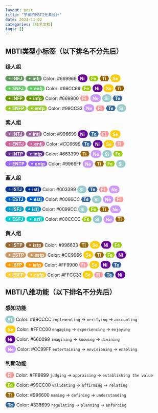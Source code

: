 ```yaml
---
layout: post
title: "芋椰的MBTI元素设计"
date: 2024-11-02
categories: [技术文档]
tags: []  
---
```


## MBTI类型小标签（以下排名不分先后）

### 绿人组

<span style="background: #669966; color: white; padding: 0 0.5em; border-radius: 1em"><b>⚬ INFJ</b></span>
<span style="background: #669966; color: white; padding: 0 0.5em; border-radius: 1em"><b>⚬ infj</b></span>
Color: &#35;669966
<span class="Ni" style="background: #660099; color: white; padding: 0.25em 0.5em; border-radius: 1em"><b>Ni </b></span>
<span class="Fe" style="background-color: #99CC00; color: white; clip-path: polygon(100% 50%, 85% 100%, 15% 100%, 0% 50%, 15% 0%, 85% 0%); display: inline-block; align-items: center; justify-content: center; padding: 0 0.5em"><b>Fe</b></span>
<span class="Ti" style="background-color: #996600; color: white; clip-path: polygon(100% 50%, 85% 100%, 15% 100%, 0% 50%, 15% 0%, 85% 0%); display: inline-block; align-items: center; justify-content: center; padding: 0 0.5em"><b>Ti </b></span>
<span class="Se" style="background: #FFCC00; color: white; padding: 0.25em 0.5em; border-radius: 1em"><b>Se</b></span>

<span style="background: #66CC66; color: white; padding: 0 0.5em; border-radius: 1em"><b>⚬ ENFJ</b></span>
<span style="background: #66CC66; color: white; padding: 0 0.5em; border-radius: 1em"><b>⚬ enfj</b></span>
Color: &#35;66CC66
<span class="Fe" style="background-color: #99CC00; color: white; clip-path: polygon(100% 50%, 85% 100%, 15% 100%, 0% 50%, 15% 0%, 85% 0%); display: inline-block; align-items: center; justify-content: center; padding: 0 0.5em"><b>Fe</b></span>
<span class="Ni" style="background: #660099; color: white; padding: 0.25em 0.5em; border-radius: 1em"><b>Ni </b></span>
<span class="Se" style="background: #FFCC00; color: white; padding: 0.25em 0.5em; border-radius: 1em"><b>Se</b></span>
<span class="Ti" style="background-color: #996600; color: white; clip-path: polygon(100% 50%, 85% 100%, 15% 100%, 0% 50%, 15% 0%, 85% 0%); display: inline-block; align-items: center; justify-content: center; padding: 0 0.5em"><b>Ti </b></span>

<span style="background: #669900; color: white; padding: 0 0.5em; border-radius: 1em"><b>⚬ INFP</b></span>
<span style="background: #669900; color: white; padding: 0 0.5em; border-radius: 1em"><b>⚬ infp</b></span>
Color: &#35;669900
<span class="Fi" style="background-color: #FF9999; color: white; clip-path: polygon(100% 50%, 85% 100%, 15% 100%, 0% 50%, 15% 0%, 85% 0%); display: inline-block; align-items: center; justify-content: center; padding: 0 0.5em"><b>Fi </b></span>
<span class="Ne" style="background: #CC99FF; color: white; padding: 0.25em 0.5em; border-radius: 1em"><b>Ne</b></span>
<span class="Si" style="background: #99CCCC; color: white; padding: 0.25em 0.5em; border-radius: 1em"><b>Si </b></span>
<span class="Te" style="background-color: #336699; color: white; clip-path: polygon(100% 50%, 85% 100%, 15% 100%, 0% 50%, 15% 0%, 85% 0%); display: inline-block; align-items: center; justify-content: center; padding: 0 0.5em"><b>Te</b></span>

<span style="background: #99CC33; color: white; padding: 0 0.5em; border-radius: 1em"><b>⚬ ENFP</b></span>
<span style="background: #99CC33; color: white; padding: 0 0.5em; border-radius: 1em"><b>⚬ enfp</b></span>
Color: &#35;99CC33
<span class="Ne" style="background: #CC99FF; color: white; padding: 0.25em 0.5em; border-radius: 1em"><b>Ne</b></span>
<span class="Fi" style="background-color: #FF9999; color: white; clip-path: polygon(100% 50%, 85% 100%, 15% 100%, 0% 50%, 15% 0%, 85% 0%); display: inline-block; align-items: center; justify-content: center; padding: 0 0.5em"><b>Fi </b></span>
<span class="Te" style="background-color: #336699; color: white; clip-path: polygon(100% 50%, 85% 100%, 15% 100%, 0% 50%, 15% 0%, 85% 0%); display: inline-block; align-items: center; justify-content: center; padding: 0 0.5em"><b>Te</b></span>
<span class="Si" style="background: #99CCCC; color: white; padding: 0.25em 0.5em; border-radius: 1em"><b>Si </b></span>

### 紫人组

<span style="background: #996699; color: white; padding: 0 0.5em; border-radius: 1em"><b>⚬ INTJ</b></span>
<span style="background: #996699; color: white; padding: 0 0.5em; border-radius: 1em"><b>⚬ intj</b></span>
Color: &#35;996699
<span class="Ni" style="background: #660099; color: white; padding: 0.25em 0.5em; border-radius: 1em"><b>Ni </b></span>
<span class="Te" style="background-color: #336699; color: white; clip-path: polygon(100% 50%, 85% 100%, 15% 100%, 0% 50%, 15% 0%, 85% 0%); display: inline-block; align-items: center; justify-content: center; padding: 0 0.5em"><b>Te</b></span>
<span class="Fi" style="background-color: #FF9999; color: white; clip-path: polygon(100% 50%, 85% 100%, 15% 100%, 0% 50%, 15% 0%, 85% 0%); display: inline-block; align-items: center; justify-content: center; padding: 0 0.5em"><b>Fi </b></span>
<span class="Se" style="background: #FFCC00; color: white; padding: 0.25em 0.5em; border-radius: 1em"><b>Se</b></span>

<span style="background: #CC6699; color: white; padding: 0 0.5em; border-radius: 1em"><b>⚬ ENTJ</b></span>
<span style="background: #CC6699; color: white; padding: 0 0.5em; border-radius: 1em"><b>⚬ entj</b></span>
Color: &#35;CC6699
<span class="Te" style="background-color: #336699; color: white; clip-path: polygon(100% 50%, 85% 100%, 15% 100%, 0% 50%, 15% 0%, 85% 0%); display: inline-block; align-items: center; justify-content: center; padding: 0 0.5em"><b>Te</b></span>
<span class="Ni" style="background: #660099; color: white; padding: 0.25em 0.5em; border-radius: 1em"><b>Ni </b></span>
<span class="Se" style="background: #FFCC00; color: white; padding: 0.25em 0.5em; border-radius: 1em"><b>Se</b></span>
<span class="Fi" style="background-color: #FF9999; color: white; clip-path: polygon(100% 50%, 85% 100%, 15% 100%, 0% 50%, 15% 0%, 85% 0%); display: inline-block; align-items: center; justify-content: center; padding: 0 0.5em"><b>Fi </b></span>

<span style="background: #663399; color: white; padding: 0 0.5em; border-radius: 1em"><b>⚬ INTP</b></span>
<span style="background: #663399; color: white; padding: 0 0.5em; border-radius: 1em"><b>⚬ intp</b></span>
Color: &#35;663399
<span class="Ti" style="background-color: #996600; color: white; clip-path: polygon(100% 50%, 85% 100%, 15% 100%, 0% 50%, 15% 0%, 85% 0%); display: inline-block; align-items: center; justify-content: center; padding: 0 0.5em"><b>Ti </b></span>
<span class="Ne" style="background: #CC99FF; color: white; padding: 0.25em 0.5em; border-radius: 1em"><b>Ne</b></span>
<span class="Si" style="background: #99CCCC; color: white; padding: 0.25em 0.5em; border-radius: 1em"><b>Si </b></span>
<span class="Fe" style="background-color: #99CC00; color: white; clip-path: polygon(100% 50%, 85% 100%, 15% 100%, 0% 50%, 15% 0%, 85% 0%); display: inline-block; align-items: center; justify-content: center; padding: 0 0.5em"><b>Fe</b></span>

<span style="background: #9966FF; color: white; padding: 0 0.5em; border-radius: 1em"><b>⚬ ENTP</b></span>
<span style="background: #9966FF; color: white; padding: 0 0.5em; border-radius: 1em"><b>⚬ entp</b></span>
Color: &#35;9966FF
<span class="Ne" style="background: #CC99FF; color: white; padding: 0.25em 0.5em; border-radius: 1em"><b>Ne</b></span>
<span class="Ti" style="background-color: #996600; color: white; clip-path: polygon(100% 50%, 85% 100%, 15% 100%, 0% 50%, 15% 0%, 85% 0%); display: inline-block; align-items: center; justify-content: center; padding: 0 0.5em"><b>Ti </b></span>
<span class="Fe" style="background-color: #99CC00; color: white; clip-path: polygon(100% 50%, 85% 100%, 15% 100%, 0% 50%, 15% 0%, 85% 0%); display: inline-block; align-items: center; justify-content: center; padding: 0 0.5em"><b>Fe</b></span>
<span class="Si" style="background: #99CCCC; color: white; padding: 0.25em 0.5em; border-radius: 1em"><b>Si </b></span>

### 蓝人组

<span style="background: #003399; color: white; padding: 0 0.5em; border-radius: 1em"><b>⚬ ISTJ</b></span>
<span style="background: #003399; color: white; padding: 0 0.5em; border-radius: 1em"><b>⚬ istj</b></span>
Color: &#35;003399
<span class="Si" style="background: #99CCCC; color: white; padding: 0.25em 0.5em; border-radius: 1em"><b>Si </b></span>
<span class="Te" style="background-color: #336699; color: white; clip-path: polygon(100% 50%, 85% 100%, 15% 100%, 0% 50%, 15% 0%, 85% 0%); display: inline-block; align-items: center; justify-content: center; padding: 0 0.5em"><b>Te</b></span>
<span class="Fi" style="background-color: #FF9999; color: white; clip-path: polygon(100% 50%, 85% 100%, 15% 100%, 0% 50%, 15% 0%, 85% 0%); display: inline-block; align-items: center; justify-content: center; padding: 0 0.5em"><b>Fi </b></span>
<span class="Ne" style="background: #CC99FF; color: white; padding: 0.25em 0.5em; border-radius: 1em"><b>Ne</b></span>

<span style="background: #0066CC; color: white; padding: 0 0.5em; border-radius: 1em"><b>⚬ ESTJ</b></span>
<span style="background: #0066CC; color: white; padding: 0 0.5em; border-radius: 1em"><b>⚬ estj</b></span>
Color: &#35;0066CC
<span class="Te" style="background-color: #336699; color: white; clip-path: polygon(100% 50%, 85% 100%, 15% 100%, 0% 50%, 15% 0%, 85% 0%); display: inline-block; align-items: center; justify-content: center; padding: 0 0.5em"><b>Te</b></span>
<span class="Si" style="background: #99CCCC; color: white; padding: 0.25em 0.5em; border-radius: 1em"><b>Si </b></span>
<span class="Ne" style="background: #CC99FF; color: white; padding: 0.25em 0.5em; border-radius: 1em"><b>Ne</b></span>
<span class="Fi" style="background-color: #FF9999; color: white; clip-path: polygon(100% 50%, 85% 100%, 15% 100%, 0% 50%, 15% 0%, 85% 0%); display: inline-block; align-items: center; justify-content: center; padding: 0 0.5em"><b>Fi </b></span>

<span style="background: #0099CC; color: white; padding: 0 0.5em; border-radius: 1em"><b>⚬ ISFJ</b></span>
<span style="background: #0099CC; color: white; padding: 0 0.5em; border-radius: 1em"><b>⚬ isfj</b></span>
Color: &#35;0099CC
<span class="Si" style="background: #99CCCC; color: white; padding: 0.25em 0.5em; border-radius: 1em"><b>Si </b></span>
<span class="Fe" style="background-color: #99CC00; color: white; clip-path: polygon(100% 50%, 85% 100%, 15% 100%, 0% 50%, 15% 0%, 85% 0%); display: inline-block; align-items: center; justify-content: center; padding: 0 0.5em"><b>Fe</b></span>
<span class="Ti" style="background-color: #996600; color: white; clip-path: polygon(100% 50%, 85% 100%, 15% 100%, 0% 50%, 15% 0%, 85% 0%); display: inline-block; align-items: center; justify-content: center; padding: 0 0.5em"><b>Ti </b></span>
<span class="Ne" style="background: #CC99FF; color: white; padding: 0.25em 0.5em; border-radius: 1em"><b>Ne</b></span>

<span style="background: #00CCCC; color: white; padding: 0 0.5em; border-radius: 1em"><b>⚬ ESFJ</b></span>
<span style="background: #00CCCC; color: white; padding: 0 0.5em; border-radius: 1em"><b>⚬ esfj</b></span>
Color: &#35;00CCCC
<span class="Fe" style="background-color: #99CC00; color: white; clip-path: polygon(100% 50%, 85% 100%, 15% 100%, 0% 50%, 15% 0%, 85% 0%); display: inline-block; align-items: center; justify-content: center; padding: 0 0.5em"><b>Fe</b></span>
<span class="Si" style="background: #99CCCC; color: white; padding: 0.25em 0.5em; border-radius: 1em"><b>Si </b></span>
<span class="Ne" style="background: #CC99FF; color: white; padding: 0.25em 0.5em; border-radius: 1em"><b>Ne</b></span>
<span class="Ti" style="background-color: #996600; color: white; clip-path: polygon(100% 50%, 85% 100%, 15% 100%, 0% 50%, 15% 0%, 85% 0%); display: inline-block; align-items: center; justify-content: center; padding: 0 0.5em"><b>Ti </b></span>

### 黄人组

<span style="background: #996633; color: white; padding: 0 0.5em; border-radius: 1em"><b>⚬ ISTP</b></span>
<span style="background: #996633; color: white; padding: 0 0.5em; border-radius: 1em"><b>⚬ istp</b></span>
Color: &#35;996633
<span class="Ti" style="background-color: #996600; color: white; clip-path: polygon(100% 50%, 85% 100%, 15% 100%, 0% 50%, 15% 0%, 85% 0%); display: inline-block; align-items: center; justify-content: center; padding: 0 0.5em"><b>Ti </b></span>
<span class="Se" style="background: #FFCC00; color: white; padding: 0.25em 0.5em; border-radius: 1em"><b>Se</b></span>
<span class="Ni" style="background: #660099; color: white; padding: 0.25em 0.5em; border-radius: 1em"><b>Ni </b></span>
<span class="Fe" style="background-color: #99CC00; color: white; clip-path: polygon(100% 50%, 85% 100%, 15% 100%, 0% 50%, 15% 0%, 85% 0%); display: inline-block; align-items: center; justify-content: center; padding: 0 0.5em"><b>Fe</b></span>

<span style="background: #CC9966; color: white; padding: 0 0.5em; border-radius: 1em"><b>⚬ ESTP</b></span>
<span style="background: #CC9966; color: white; padding: 0 0.5em; border-radius: 1em"><b>⚬ estp</b></span>
Color: &#35;CC9966
<span class="Se" style="background: #FFCC00; color: white; padding: 0.25em 0.5em; border-radius: 1em"><b>Se</b></span>
<span class="Ti" style="background-color: #996600; color: white; clip-path: polygon(100% 50%, 85% 100%, 15% 100%, 0% 50%, 15% 0%, 85% 0%); display: inline-block; align-items: center; justify-content: center; padding: 0 0.5em"><b>Ti </b></span>
<span class="Fe" style="background-color: #99CC00; color: white; clip-path: polygon(100% 50%, 85% 100%, 15% 100%, 0% 50%, 15% 0%, 85% 0%); display: inline-block; align-items: center; justify-content: center; padding: 0 0.5em"><b>Fe</b></span>
<span class="Ni" style="background: #660099; color: white; padding: 0.25em 0.5em; border-radius: 1em"><b>Ni </b></span>

<span style="background: #FF9900; color: white; padding: 0 0.5em; border-radius: 1em"><b>⚬ ISFP</b></span>
<span style="background: #FF9900; color: white; padding: 0 0.5em; border-radius: 1em"><b>⚬ isfp</b></span>
Color: &#35;FF9900
<span class="Fi" style="background-color: #FF9999; color: white; clip-path: polygon(100% 50%, 85% 100%, 15% 100%, 0% 50%, 15% 0%, 85% 0%); display: inline-block; align-items: center; justify-content: center; padding: 0 0.5em"><b>Fi </b></span>
<span class="Se" style="background: #FFCC00; color: white; padding: 0.25em 0.5em; border-radius: 1em"><b>Se</b></span>
<span class="Ni" style="background: #660099; color: white; padding: 0.25em 0.5em; border-radius: 1em"><b>Ni </b></span>
<span class="Te" style="background-color: #336699; color: white; clip-path: polygon(100% 50%, 85% 100%, 15% 100%, 0% 50%, 15% 0%, 85% 0%); display: inline-block; align-items: center; justify-content: center; padding: 0 0.5em"><b>Te</b></span>

<span style="background: #FFCC33; color: white; padding: 0 0.5em; border-radius: 1em"><b>⚬ ESFP</b></span>
<span style="background: #FFCC33; color: white; padding: 0 0.5em; border-radius: 1em"><b>⚬ esfp</b></span>
Color: &#35;FFCC33
<span class="Se" style="background: #FFCC00; color: white; padding: 0.25em 0.5em; border-radius: 1em"><b>Se</b></span>
<span class="Fi" style="background-color: #FF9999; color: white; clip-path: polygon(100% 50%, 85% 100%, 15% 100%, 0% 50%, 15% 0%, 85% 0%); display: inline-block; align-items: center; justify-content: center; padding: 0 0.5em"><b>Fi </b></span>
<span class="Te" style="background-color: #336699; color: white; clip-path: polygon(100% 50%, 85% 100%, 15% 100%, 0% 50%, 15% 0%, 85% 0%); display: inline-block; align-items: center; justify-content: center; padding: 0 0.5em"><b>Te</b></span>
<span class="Ni" style="background: #660099; color: white; padding: 0.25em 0.5em; border-radius: 1em"><b>Ni </b></span>

## MBTI八维功能（以下排名不分先后）

### 感知功能

<span class="Si" style="background: #99CCCC; color: white; padding: 0.25em 0.5em; border-radius: 1em"><b>Si </b></span>
Color: &#35;99CCCC `inplementing` -> `verifying` -> `accounting`

<span class="Se" style="background: #FFCC00; color: white; padding: 0.25em 0.5em; border-radius: 1em"><b>Se</b></span>
Color: &#35;FFCC00 `engaging` -> `experiencing` -> `enjoying`

<span class="Ni" style="background: #660099; color: white; padding: 0.25em 0.5em; border-radius: 1em"><b>Ni </b></span>
Color: &#35;660099 `imagining` -> `knowing` -> `divining`

<span class="Ne" style="background: #CC99FF; color: white; padding: 0.25em 0.5em; border-radius: 1em"><b>Ne</b></span>
Color: &#35;CC99FF `entertaining` -> `envisioning` -> `enabling`

### 判断功能

<span class="Fi" style="background-color: #FF9999; color: white; clip-path: polygon(100% 50%, 85% 100%, 15% 100%, 0% 50%, 15% 0%, 85% 0%); display: inline-block; align-items: center; justify-content: center; padding: 0 0.5em"><b>Fi </b></span>
<span style="display: inline-block">Color: &#35;FF9999</span> `judging` -> `appraising` -> `establishing the value`

<span class="Fe" style="background-color: #99CC00; color: white; clip-path: polygon(100% 50%, 85% 100%, 15% 100%, 0% 50%, 15% 0%, 85% 0%); display: inline-block; align-items: center; justify-content: center; padding: 0 0.5em"><b>Fe</b></span>
<span style="display: inline-block">Color: &#35;99CC00</span> `validating` -> `affirming` -> `relating`

<span class="Ti" style="background-color: #996600; color: white; clip-path: polygon(100% 50%, 85% 100%, 15% 100%, 0% 50%, 15% 0%, 85% 0%); display: inline-block; align-items: center; justify-content: center; padding: 0 0.5em"><b>Ti </b></span>
<span style="display: inline-block">Color: &#35;996600</span> `naming` -> `defining` -> `understanding`

<span class="Te" style="background-color: #336699; color: white; clip-path: polygon(100% 50%, 85% 100%, 15% 100%, 0% 50%, 15% 0%, 85% 0%); display: inline-block; align-items: center; justify-content: center; padding: 0 0.5em"><b>Te</b></span>
<span style="display: inline-block">Color: &#35;336699</span> `regulating` -> `planning` -> `enforcing`
